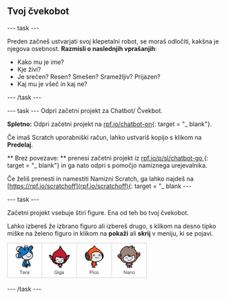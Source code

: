 ## Tvoj čvekobot

\--- task \---

Preden začneš ustvarjati svoj klepetalni robot, se moraš odločiti, kakšna je njegova osebnost. **Razmisli o naslednjih vprašanjih**:

+ Kako mu je ime?
+ Kje živi?
+ Je srečen? Resen? Smešen? Sramežljiv? Prijazen?
+ Kaj mu je všeč in kaj ne?

\--- /task \---

\--- task \--- Odpri začetni projekt za Chatbot/ Čvekbot.

**Spletno:** Odpri začetni projekt na [rpf.io/chatbot-on](http://rpf.io/chatbot-on){: target = "_ blank"}.

Če imaš Scratch uporabniški račun, lahko ustvariš kopijo s klikom na **Predelaj**.

** Brez povezave: ** prenesi začetni projekt iz [ rpf.io/p/sl/chatbot-go ](http://rpf.io/p/en/chatbot-go) {: target = "_ blank"} in ga nato odpri s pomočjo namiznega urejevalnika.

Če želiš prenesti in namestiti Namizni Scratch, ga lahko najdeš na [https://rpf.io/scratchoff](rpf.io/scratchoff){: target = "_ blank \---

\--- task \---

Začetni projekt vsebuje štiri figure. Ena od teh bo tvoj čvekobot.

Lahko izbereš že izbrano figuro ali izbereš drugo, s klikom na desno tipko miške na želeno figuro in klikom na **pokaži** ali **skrij** v meniju, ki se pojavi.

![Izberi lik](images/chatbot-characters.png)

\--- /task \---